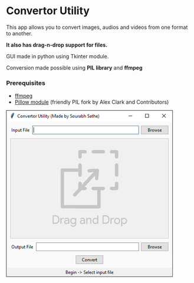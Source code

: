 # Convertor Utility
This app allows you to convert images, audios and videos from one format to another.

**It also has drag-n-drop support for files.**

GUI made in python using Tkinter module.

Conversion made possible using **PIL library** and **ffmpeg**

### Prerequisites 
* [ffmpeg](https://ffmpeg.org/download.html)
* [Pillow module](https://pypi.org/project/Pillow/) (friendly PIL fork by Alex Clark and Contributors)


![GUI](preview.PNG)
